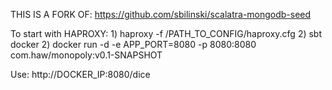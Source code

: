 THIS IS A FORK OF: https://github.com/sbilinski/scalatra-mongodb-seed


To start with HAPROXY:
	1) haproxy -f /PATH_TO_CONFIG/haproxy.cfg
 	2) sbt docker
 	2) docker run -d -e APP_PORT=8080 -p 8080:8080 com.haw/monopoly:v0.1-SNAPSHOT


Use:
	http://DOCKER_IP:8080/dice
	
	
	 
	


